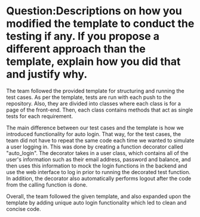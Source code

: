 # Question:Descriptions on how you modified the template to conduct the testing if any. If you propose a different approach than the template, explain how you did that and justify why.

The team followed the provided template for structuring and running the test cases.  As per the template, tests are run with each push to the repository. Also, they are divided into classes where each class is for a page of the front-end. Then, each class contains methods that act as single tests for each requirement.
 
The main difference between our test cases and the template is how we introduced functionality for auto login. That way, for the test cases, the team did not have to repeat the same code each time we wanted to simulate a user logging in. This was done by creating a function decorator called "auto_login".  The decorator takes in a user class, which contains all of the user's information such as their email address, password and balance, and then uses this information to mock the login functions in the backend and use the web interface to log in prior to running the decorated test function. In addition, the decorator also automatically performs logout after the code from the calling function is done.
 
Overall, the team followed the given template, and also expanded upon the template by adding unique auto login functionality which led to clean and concise code.
